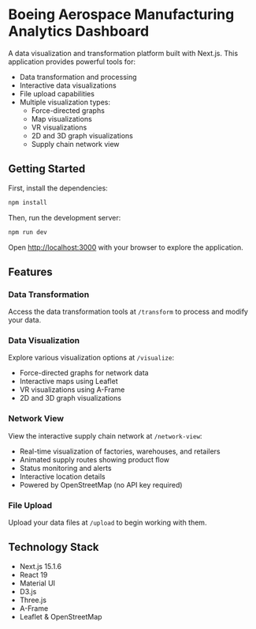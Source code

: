 # Boeing Aerospace Manufacturing Analytics Dashboard

A data visualization and transformation platform built with Next.js. This application provides powerful tools for:

- Data transformation and processing
- Interactive data visualizations
- File upload capabilities
- Multiple visualization types:
  - Force-directed graphs
  - Map visualizations
  - VR visualizations
  - 2D and 3D graph visualizations
  - Supply chain network view

## Getting Started

First, install the dependencies:

```bash
npm install
```

Then, run the development server:

```bash
npm run dev
```

Open [http://localhost:3000](http://localhost:3000) with your browser to explore the application.

## Features

### Data Transformation
Access the data transformation tools at `/transform` to process and modify your data.

### Data Visualization
Explore various visualization options at `/visualize`:
- Force-directed graphs for network data
- Interactive maps using Leaflet
- VR visualizations using A-Frame
- 2D and 3D graph visualizations

### Network View
View the interactive supply chain network at `/network-view`:
- Real-time visualization of factories, warehouses, and retailers
- Animated supply routes showing product flow
- Status monitoring and alerts
- Interactive location details
- Powered by OpenStreetMap (no API key required)

### File Upload
Upload your data files at `/upload` to begin working with them.

## Technology Stack

- Next.js 15.1.6
- React 19
- Material UI
- D3.js
- Three.js
- A-Frame
- Leaflet & OpenStreetMap
